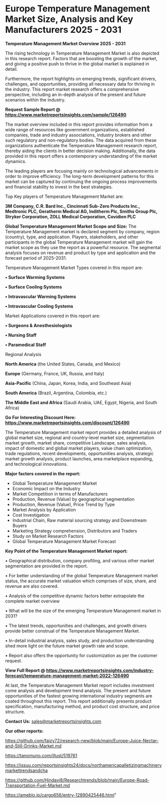 # Europe Temperature Management Market Size, Analysis and Key Manufacturers 2025 - 2031

<Strong> Temperature Management Market Overview 2025 - 2031</strong>

The rising technology in Temperature Management Market is also depicted in this research report. Factors that are boosting the growth of the market, and giving a positive push to thrive in the global market is explained in detail.

Furthermore, the report highlights on emerging trends, significant drivers, challenges, and opportunities, providing all necessary data for thriving in the industry. This report market research offers a comprehensive perspective, including an in-depth analysis of the present and future scenarios within the industry.

<strong>Request Sample Report @ <a href=https://www.marketreportsinsights.com/sample/126490>https://www.marketreportsinsights.com/sample/126490</a></strong>

The market overview included in this report provides information from a wide range of resources like government organizations, established companies, trade and industry associations, industry brokers and other such regulatory and non-regulatory bodies. The data acquired from these organizations authenticate the Temperature Management research report, thereby aiding the clients in better decision making. Additionally, the data provided in this report offers a contemporary understanding of the market dynamics.

The leading players are focusing mainly on technological advancements in order to improve efficiency. The long-term development patterns for this market can be captured by continuing the ongoing process improvements and financial stability to invest in the best strategies.

Top Key players of Temperature Management Market are:

<strong>3M Company, C.R. Bard Inc., Cincinnati Sub-Zero Products Inc., Medtronic PLC, Geratherm Medical AG, Inditherm Plc, Smiths Group Plc, Stryker Corporation, ZOLL Medical Corporation, Covidien PLC</strong>

<strong><b>Global Temperature Management Market Scope and Size:</b></strong>
The Temperature Management market is declared segment by company, region (country), type, and application. Players, stakeholders, and other participants in the global Temperature Management market will gain the market scope as they use the report as a powerful resource. The segmental analysis focuses on revenue and product by type and application and the forecast period of 2025-2031.

Temperature Management Market Types covered in this report are:

<strong>• Surface Warming Systems

• Surface Cooling Systems

• Intravascular Warming Systems

• Intravascular Cooling Systems</strong>

Market Applications covered in this report are:

<strong>• Surgeons & Anesthesiologists

• Nursing Staff

• Paramedical Staff</strong> 

Regional Analysis

<strong>North America</strong> (the United States, Canada, and Mexico)

<strong>Europe</strong> (Germany, France, UK, Russia, and Italy)

<strong>Asia-Pacific</strong> (China, Japan, Korea, India, and Southeast Asia)

<strong>South America</strong> (Brazil, Argentina, Colombia, etc.)

<strong>The Middle East and Africa</strong> (Saudi Arabia, UAE, Egypt, Nigeria, and South Africa)

<strong>Go For Interesting Discount Here: <a href=https://www.marketreportsinsights.com/discount/126490>https://www.marketreportsinsights.com/discount/126490</a></strong>

The Temperature Management market report provides a detailed analysis of global market size, regional and country-level market size, segmentation market growth, market share, competitive Landscape, sales analysis, impact of domestic and global market players, value chain optimization, trade regulations, recent developments, opportunities analysis, strategic market growth analysis, product launches, area marketplace expanding, and technological innovations.

<strong><b>Major factors covered in the report:</b></strong>
<ul>
  <li>Global Temperature Management Market </li>
  <li>Economic Impact on the Industry</li>
  <li>Market Competition in terms of Manufacturers</li>
  <li>Production, Revenue (Value) by geographical segmentation</li>
  <li>Production, Revenue (Value), Price Trend by Type</li>
  <li>Market Analysis by Application</li>
  <li>Cost Investigation</li>
  <li>Industrial Chain, Raw material sourcing strategy and Downstream Buyers</li>
  <li>Marketing Strategy comprehension, Distributors and Traders</li>
  <li>Study on Market Research Factors</li>
  <li>Global Temperature Management Market Forecast</li>
</ul>

<strong><b>Key Point of the Temperature Management Market report:</b></strong>

• Geographical distribution, company profiling, and various other market segmentation are provided in the report.

• For better understanding of the global Temperature Management market status, the accurate market valuation which comprises of size, share, and revenue are also covered.

• Analysis of the competitive dynamic factors better extrapolate the complete market overview

• What will be the size of the emerging Temperature Management market in 2031?

• The latest trends, opportunities and challenges, and growth drivers provide better construal of the Temperature Management Market.

• In-detail industrial analysis, sales study, and production understanding shed more light on the future market growth rate and scope.

• Report also offers the opportunity for customization as per the customer request.

<strong><b>View Full Report @ <a href=https://www.marketreportsinsights.com/industry-forecast/temperature-management-market-2022-126490>https://www.marketreportsinsights.com/industry-forecast/temperature-management-market-2022-126490</a></b></strong>


At last, the Temperature Management Market report includes investment come analysis and development trend analysis. The present and future opportunities of the fastest growing international industry segments are coated throughout this report. This report additionally presents product specification, manufacturing method, and product cost structure, and price structure.

<strong>Contact Us:</strong>
sales@marketreportsinsights.com

<strong>Our other reports:</strong>

<a href=https://github.com/faizy72/research-new/blob/main/Europe-Juice-Nectar-and-Still-Drinks-Market.md>https://github.com/faizy72/research-new/blob/main/Europe-Juice-Nectar-and-Still-Drinks-Market.md</a>

<a href=https://tanomuno.com/illust/519761>https://tanomuno.com/illust/519761</a>

<a href=https://issuu.com/reportsinsights24/docs/northamericapalletizingmachinerymarkettrendsandcha>https://issuu.com/reportsinsights24/docs/northamericapalletizingmachinerymarkettrendsandcha</a>

<a href=https://github.com/Hindavi8/Researchtrends/blob/main/Europe-Road-Transportation-Fuel-Market.md>https://github.com/Hindavi8/Researchtrends/blob/main/Europe-Road-Transportation-Fuel-Market.md</a>

<a href=https://ameblo.jp/cargo656/entry-12890425446.html>https://ameblo.jp/cargo656/entry-12890425446.html</a>"
